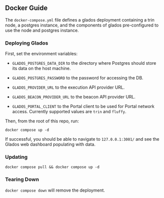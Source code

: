 ## Docker Guide

The `docker-compose.yml` file defines a glados deployment containing a trin node,
a postgres instance, and the components of glados pre-configured to use the node and postgres
instance.

### Deploying Glados

First, set the environment variables:

- `GLADOS_POSTGRES_DATA_DIR` to the directory
where Postgres should store its data on the host machine.

- `GLADOS_POSTGRES_PASSWORD` to the password for accessing the DB.

- `GLADOS_PROVIDER_URL` to the execution API provider URL.

- `GLADOS_BEACON_PROVIDER_URL` to the beacon API provider URL.

- `GLADOS_PORTAL_CLIENT` to the Portal client to be used for Portal network
access. Currently supported values are `trin` and `fluffy`.

Then, from the root of this repo, run:

`docker compose up -d`

If successful, you should be able to navigate to `127.0.0.1:3001/` and see
the Glados web dashboard populating with data.

### Updating

`docker compose pull && docker compose up -d`

### Tearing Down

`docker compose down` will remove the deployment.

